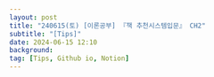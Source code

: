 ```yaml
---
layout: post
title: "240615(토) [이론공부] 『책 추천시스템입문』 CH2"
subtitle: "[Tips]"
date: 2024-06-15 12:10
background: 
tag: [Tips, Github io, Notion]
---
```

